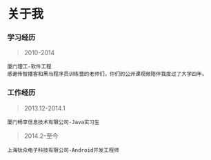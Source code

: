 关于我
===================
### 学习经历
>2010-2014

```
厦门理工-软件工程
感谢传智播客和黑马程序员训练营的老师们，你们的公开课视频陪伴我度过了大学四年。
```
### 工作经历
>2013.12-2014.1

```
厦门畅享信息技术有限公司-Java实习生
```
>2014.2-至今

```
上海钛众电子科技有限公司-Android开发工程师
```
